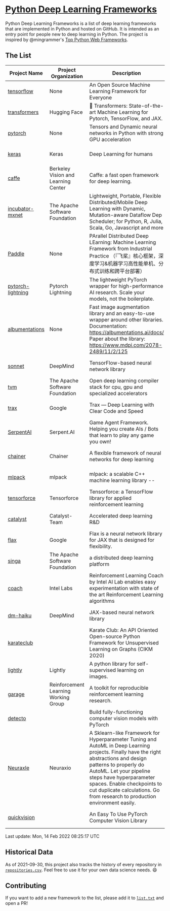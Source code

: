 # [Python Deep Learning Frameworks](https://www.github.com/shimst3r/python-deep-learning-frameworks)

Python Deep Learning Frameworks is a list of deep learning frameworks that are implemented in Python and hosted on GitHub. It is intended as an entry point for people new to deep learning in Python. The project is inspired by @mingrammer's [Top Python Web Frameworks](https://github.com/mingrammer/python-web-framework-stars).

## The List

| Project Name | Project Organization | Description | Stars | Forks | Open Issues | Last Commit |
| ------------ | -------------------- | ----------- | ----: | ----: | ----------: | ----------- |
| [tensorflow](https://tensorflow.org) | None | An Open Source Machine Learning Framework for Everyone | 162872 | 86339 | 2516 | 0 day(s) ago |
| [transformers](https://huggingface.co/transformers) | Hugging Face | 🤗 Transformers: State-of-the-art Machine Learning for Pytorch, TensorFlow, and JAX. | 58098 | 13720 | 444 | 0 day(s) ago |
| [pytorch](https://pytorch.org) | None | Tensors and Dynamic neural networks in Python with strong GPU acceleration | 53967 | 14918 | 11255 | 0 day(s) ago |
| [keras](http://keras.io/) | Keras | Deep Learning for humans | 53961 | 18993 | 263 | 0 day(s) ago |
| [caffe](http://caffe.berkeleyvision.org/) | Berkeley Vision and Learning Center | Caffe: a fast open framework for deep learning. | 32247 | 18938 | 1178 | 1 day(s) ago |
| [incubator-mxnet](https://mxnet.apache.org) | The Apache Software Foundation | Lightweight, Portable, Flexible Distributed/Mobile Deep Learning with Dynamic, Mutation-aware Dataflow Dep Scheduler; for Python, R, Julia, Scala, Go, Javascript and more | 19852 | 6892 | 1969 | 0 day(s) ago |
| [Paddle](http://www.paddlepaddle.org/) | None | PArallel Distributed Deep LEarning: Machine Learning Framework from Industrial Practice （『飞桨』核心框架，深度学习&机器学习高性能单机、分布式训练和跨平台部署） | 17587 | 4276 | 2793 | 0 day(s) ago |
| [pytorch-lightning](https://pytorchlightning.ai) | Pytorch Lightning | The lightweight PyTorch wrapper for high-performance AI research. Scale your models, not the boilerplate. | 17326 | 2162 | 524 | 0 day(s) ago |
| [albumentations](https://albumentations.ai) | None | Fast image augmentation library and an easy-to-use wrapper around other libraries. Documentation:  https://albumentations.ai/docs/ Paper about the library: https://www.mdpi.com/2078-2489/11/2/125 | 9661 | 1239 | 261 | 0 day(s) ago |
| [sonnet](https://sonnet.dev/) | DeepMind | TensorFlow-based neural network library | 9194 | 1311 | 24 | 2 day(s) ago |
| [tvm](https://tvm.apache.org/) | The Apache Software Foundation | Open deep learning compiler stack for cpu, gpu and specialized accelerators | 7701 | 2384 | 333 | 0 day(s) ago |
| [trax](https://github.com/google/trax) | Google | Trax — Deep Learning with Clear Code and Speed | 6761 | 692 | 89 | 1 day(s) ago |
| [SerpentAI](http://serpent.ai) | Serpent.AI | Game Agent Framework. Helping you create AIs / Bots that learn to play any game you own! | 6161 | 724 | 2 | 0 day(s) ago |
| [chainer](https://chainer.org) | Chainer | A flexible framework of neural networks for deep learning | 5660 | 1379 | 9 | 10 day(s) ago |
| [mlpack](https://www.mlpack.org/) | mlpack | mlpack: a scalable C++ machine learning library --  | 3912 | 1408 | 80 | 1 day(s) ago |
| [tensorforce](https://github.com/tensorforce/tensorforce) | Tensorforce | Tensorforce: a TensorFlow library for applied reinforcement learning | 3089 | 517 | 5 | 0 day(s) ago |
| [catalyst](https://catalyst-team.com) | Catalyst-Team | Accelerated deep learning R&D | 2839 | 353 | 3 | 0 day(s) ago |
| [flax](https://github.com/google/flax) | Google | Flax is a neural network library for JAX that is designed for flexibility. | 2642 | 300 | 183 | 0 day(s) ago |
| [singa](https://github.com/apache/singa) | The Apache Software Foundation | a distributed deep learning platform | 2522 | 802 | 39 | 1 day(s) ago |
| [coach](https://intellabs.github.io/coach/) | Intel Labs | Reinforcement Learning Coach by Intel AI Lab enables easy experimentation with state of the art Reinforcement Learning algorithms | 2105 | 424 | 87 | 2 day(s) ago |
| [dm-haiku](https://dm-haiku.readthedocs.io) | DeepMind | JAX-based neural network library | 1720 | 131 | 35 | 1 day(s) ago |
| [karateclub](https://karateclub.readthedocs.io) |  | Karate Club: An API Oriented Open-source Python Framework for Unsupervised Learning on Graphs (CIKM 2020) | 1512 | 184 | 0 | 0 day(s) ago |
| [lightly](https://github.com/lightly-ai/lightly) | Lightly | A python library for self-supervised learning on images. | 1465 | 98 | 69 | 0 day(s) ago |
| [garage](https://github.com/rlworkgroup/garage) | Reinforcement Learning Working Group | A toolkit for reproducible reinforcement learning research. | 1395 | 247 | 222 | 4 day(s) ago |
| [detecto](https://detecto.readthedocs.io/) |  | Build fully-functioning computer vision models with PyTorch | 534 | 89 | 25 | 4 day(s) ago |
| [Neuraxle](https://www.neuraxle.org/) | Neuraxio | A Sklearn-like Framework for Hyperparameter Tuning and AutoML in Deep Learning projects. Finally have the right abstractions and design patterns to properly do AutoML. Let your pipeline steps have hyperparameter spaces. Enable checkpoints to cut duplicate calculations. Go from research to production environment easily. | 496 | 53 | 112 | 6 day(s) ago |
| [quickvision](https://github.com/oke-aditya/quickvision) |  | An Easy To Use PyTorch Computer Vision Library | 47 | 4 | 19 | 11 day(s) ago |

Last update: Mon, 14 Feb 2022 08:25:17 UTC

## Historical Data

As of 2021-09-30, this project also tracks the history of every repository in [`repositories.csv`](./repositories.csv). Feel free to use it for your own data science needs. :smile:

## Contributing

If you want to add a new framework to the list, please add it to [`list.txt`](./python-deep-learning-frameworks/list.txt) and open a PR!